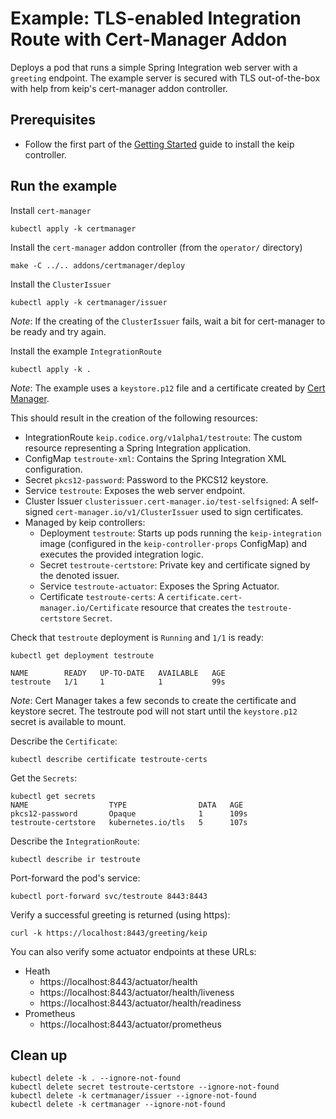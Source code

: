 # Example: TLS-enabled Integration Route with Cert-Manager Addon

Deploys a pod that runs a simple Spring Integration web server with a `greeting` endpoint. The example server is secured
with TLS out-of-the-box with help from keip's cert-manager addon controller.

## Prerequisites

- Follow the first part of the [Getting Started](..%2F..%2F..%2FREADME.md#getting-started) guide to install the keip
  controller.

## Run the example

Install `cert-manager`

```shell
kubectl apply -k certmanager
```

Install the `cert-manager` addon controller (from the `operator/` directory)

```shell
make -C ../.. addons/certmanager/deploy
```

Install the `ClusterIssuer`

```shell
kubectl apply -k certmanager/issuer
```

*_Note_*: If the creating of the `ClusterIssuer` fails, wait a bit for cert-manager to be ready and try again.

Install the example `IntegrationRoute`

```shell
kubectl apply -k .
```

*_Note_*: The example uses a `keystore.p12` file and a certificate created by [Cert Manager](https://cert-manager.io/).

This should result in the creation of the following resources:

- IntegrationRoute `keip.codice.org/v1alpha1/testroute`: The custom resource representing a Spring Integration
  application.
- ConfigMap `testroute-xml`: Contains the Spring Integration XML configuration.
- Secret `pkcs12-password`: Password to the PKCS12 keystore.
- Service `testroute`: Exposes the web server endpoint.
- Cluster Issuer `clusterissuer.cert-manager.io/test-selfsigned`: A self-signed `cert-manager.io/v1/ClusterIssuer` used
  to sign certificates.
- Managed by keip controllers:
    - Deployment `testroute`: Starts up pods running the `keip-integration`
      image (configured in the `keip-controller-props` ConfigMap) and executes the provided integration logic.
    - Secret `testroute-certstore`: Private key and certificate signed by the denoted issuer.
    - Service `testroute-actuator`: Exposes the Spring Actuator.
    - Certificate `testroute-certs`: A `certificate.cert-manager.io/Certificate`
      resource that creates the `testroute-certstore` `Secret`.

Check that `testroute` deployment is `Running` and `1/1` is ready:

```shell
kubectl get deployment testroute

NAME        READY   UP-TO-DATE   AVAILABLE   AGE
testroute   1/1     1            1           99s
```

*_Note_*: Cert Manager takes a few seconds to create the certificate and keystore secret. The testroute pod will not
start until the `keystore.p12` secret is available to mount.

Describe the `Certificate`:

```shell
kubectl describe certificate testroute-certs
```

Get the `Secrets`:

```shell
kubectl get secrets
NAME                  TYPE                DATA   AGE
pkcs12-password       Opaque              1      109s
testroute-certstore   kubernetes.io/tls   5      107s
```

Describe the `IntegrationRoute`:

```shell
kubectl describe ir testroute
```

Port-forward the pod's service:

```shell
kubectl port-forward svc/testroute 8443:8443
```

Verify a successful greeting is returned (using https):

```shell
curl -k https://localhost:8443/greeting/keip
```

You can also verify some actuator endpoints at these URLs:

- Heath
    - https://localhost:8443/actuator/health
    - https://localhost:8443/actuator/health/liveness
    - https://localhost:8443/actuator/health/readiness
- Prometheus
    - https://localhost:8443/actuator/prometheus

## Clean up

```shell
kubectl delete -k . --ignore-not-found
kubectl delete secret testroute-certstore --ignore-not-found
kubectl delete -k certmanager/issuer --ignore-not-found
kubectl delete -k certmanager --ignore-not-found
```